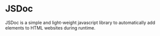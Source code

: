<h1>JSDoc</h1>
JSDoc is a simple and light-weight javascript library to automatically add elements to HTML websites during runtime.
